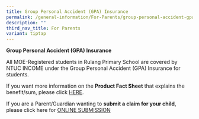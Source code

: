 ```yaml
---
title: Group Personal Accident (GPA) Insurance
permalink: /general-information/For-Parents/group-personal-accident-gpa-insurance/
description: ""
third_nav_title: For Parents
variant: tiptap
---
```

<p><strong>Group Personal Accident (GPA) Insurance</strong>
</p>
<p>All MOE-Registered students in Rulang Primary School are covered by NTUC
INCOME under the Group Personal Accident (GPA) Insurance for students.</p>
<p>If you want more information on the <strong>Product Fact Sheet</strong> that
explains the benefit/sum, please click <a href="/files/Product_Fact_Sheet__Year_2025_.pdf" rel="noopener noreferrer nofollow" target="_blank">HERE</a>.</p>
<p>If you are a Parent/Guardian wanting to <strong>submit a claim for your child</strong>,
please click here for <a href="https://studentgpa.incomegroupins.com.sg" rel="noopener noreferrer nofollow" target="_blank">ONLINE SUBMISSION</a>
</p>
